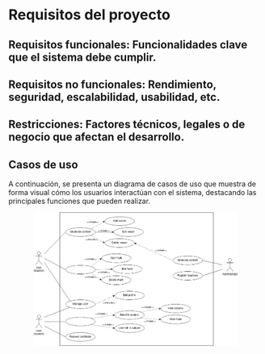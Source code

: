 # Requisitos del proyecto

## Requisitos funcionales: Funcionalidades clave que el sistema debe cumplir.

## Requisitos no funcionales: Rendimiento, seguridad, escalabilidad, usabilidad, etc.

## Restricciones: Factores técnicos, legales o de negocio que afectan el desarrollo.

## Casos de uso

A continuación, se presenta un diagrama de casos de uso que muestra de forma visual cómo los usuarios interactúan con el sistema, destacando las principales funciones que pueden realizar.

<div align=center>
    <img src="../diagrams/use-case.png" alt="use case diagram" width="80%">
</div>